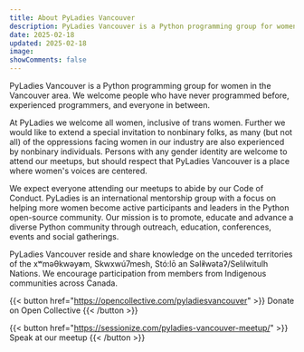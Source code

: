 ```yaml
---
title: About PyLadies Vancouver
description: PyLadies Vancouver is a Python programming group for women in the Vancouver area.
date: 2025-02-18
updated: 2025-02-18
image: 
showComments: false
---
```


PyLadies Vancouver is a Python programming group for women in the Vancouver area.
We welcome people who have never programmed before, experienced programmers, and everyone in between.

At PyLadies we welcome all women, inclusive of trans women. Further we would like to extend a special invitation to
nonbinary folks, as many (but not all) of the oppressions facing women in our industry are also experienced by nonbinary individuals.
Persons with any gender identity are welcome to attend our meetups, but should respect that PyLadies Vancouver is a place
where women's voices are centered.

We expect everyone attending our meetups to abide by our Code of Conduct.
PyLadies is an international mentorship group with a focus on helping more women become active participants and leaders
in the Python open-source community. Our mission is to promote, educate and advance a diverse Python community through outreach,
education, conferences, events and social gatherings.

PyLadies Vancouver reside and share knowledge on the unceded territories of the xʷməθkwəy̓əm, Skwxwú7mesh, Stó:lō an
Səl̓ílwətaʔ/Selilwitulh Nations. We encourage participation from members from Indigenous communities across Canada.


{{< button href="https://opencollective.com/pyladiesvancouver" >}}
    Donate on Open Collective
{{< /button >}}



{{< button href="https://sessionize.com/pyladies-vancouver-meetup/" >}}
    Speak at our meetup
{{< /button >}}

